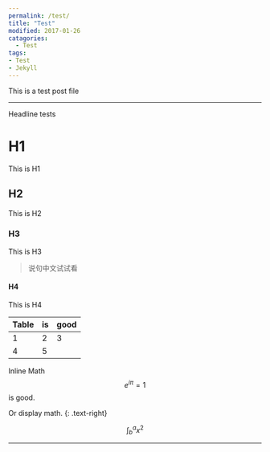 ```yaml
---
permalink: /test/
title: "Test"
modified: 2017-01-26
catagories: 
  - Test
tags: 
- Test
- Jekyll
---
```


This is a test post file

---

Headline tests

# H1

This is H1

## H2  

This is H2  

### H3  

This is H3  

> 说句中文试试看

#### H4  

This is H4  

|Table   |is     |good      |
|--------|-------|----------|
|1 | 2 |3 |
|4 | 5 | |

Inline Math $$e^{i\pi} = 1$$ is good.  

Or display math.
{: .text-right}

$$ \int^a_b{x^2} $$

---

